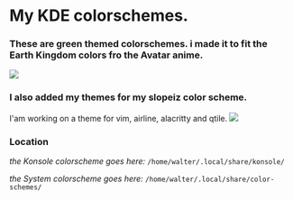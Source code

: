 # My KDE colorschemes.
### These are green themed colorschemes. i made it to fit the Earth Kingdom colors fro the Avatar anime.
![](https://i.imgur.com/pw1KT7H.png)

### I also added my themes for my slopeiz color scheme.
I'am working on a theme for vim, airline, alacritty and qtile.
![](https://i.redd.it/cldl9i082a951.png)



### Location
_the Konsole colorscheme goes here:_
```/home/walter/.local/share/konsole/ ```

_the System colorscheme goes here:_
```/home/walter/.local/share/color-schemes/ ```
